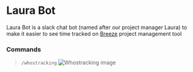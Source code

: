 # Laura Bot
Laura Bot is a slack chat bot (named after our project manager Laura) to make it easier to see time tracked on [Breeze](http://breeze.pm) project management tool
### Commands
> `/whostracking`
![Whostracking image](https://i.ibb.co/dQHd488/Screenshot-2019-07-09-at-22-46-15.png)
